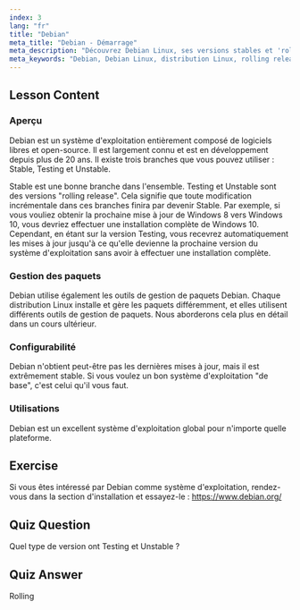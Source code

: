 ```yaml
---
index: 3
lang: "fr"
title: "Debian"
meta_title: "Debian - Démarrage"
meta_description: "Découvrez Debian Linux, ses versions stables et 'rolling release', et la gestion des paquets. Découvrez pourquoi Debian est un excellent système d'exploitation de base pour les débutants et les utilisateurs intermédiaires."
meta_keywords: "Debian, Debian Linux, distribution Linux, rolling release, gestion des paquets, tutoriel Linux, Linux pour débutants, guide Linux"
---
```


## Lesson Content

### Aperçu

Debian est un système d'exploitation entièrement composé de logiciels libres et open-source. Il est largement connu et est en développement depuis plus de 20 ans. Il existe trois branches que vous pouvez utiliser : Stable, Testing et Unstable.

Stable est une bonne branche dans l'ensemble. Testing et Unstable sont des versions "rolling release". Cela signifie que toute modification incrémentale dans ces branches finira par devenir Stable. Par exemple, si vous vouliez obtenir la prochaine mise à jour de Windows 8 vers Windows 10, vous devriez effectuer une installation complète de Windows 10. Cependant, en étant sur la version Testing, vous recevrez automatiquement les mises à jour jusqu'à ce qu'elle devienne la prochaine version du système d'exploitation sans avoir à effectuer une installation complète.

### Gestion des paquets

Debian utilise également les outils de gestion de paquets Debian. Chaque distribution Linux installe et gère les paquets différemment, et elles utilisent différents outils de gestion de paquets. Nous aborderons cela plus en détail dans un cours ultérieur.

### Configurabilité

Debian n'obtient peut-être pas les dernières mises à jour, mais il est extrêmement stable. Si vous voulez un bon système d'exploitation "de base", c'est celui qu'il vous faut.

### Utilisations

Debian est un excellent système d'exploitation global pour n'importe quelle plateforme.

## Exercise

Si vous êtes intéressé par Debian comme système d'exploitation, rendez-vous dans la section d'installation et essayez-le : <https://www.debian.org/>

## Quiz Question

Quel type de version ont Testing et Unstable ?

## Quiz Answer

Rolling
